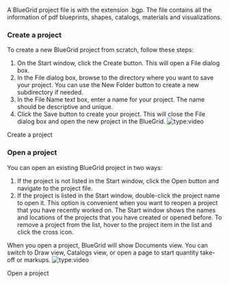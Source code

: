 A BlueGrid project file is with the extension .bgp. The file contains all the information of pdf blueprints, shapes, catalogs, materials and visualizations.

### Create a project
To create a new BlueGrid project from scratch, follow these steps:

1. On the Start window, click the Create button. This will open a File dialog box.
2. In the File dialog box, browse to the directory where you want to save your project. You can use the New Folder button to create a new subdirectory if needed.
3. In the File Name text box, enter a name for your project. The name should be descriptive and unique.
4. Click the Save button to create your project. This will close the File dialog box and open the new project in the BlueGrid.
   ![type:video](https://www.youtube.com/embed/gEzL3ZQlQIE)

<figcaption>Create a project</figcaption>


### Open a project

You can open an existing BlueGrid project in two ways:

1. If the project is not listed in the Start window, click the Open button and navigate to the project file. 
2. If the project is listed in the Start window, double-click the project name to open it. This option is convenient when you want to reopen a project that you have recently worked on.
The Start window shows the names and locations of the projects that you have created or opened before. To remove a project from the list, hover to the project item in the list and click the cross icon. 

When you open a project, BlueGrid will show Documents view. You can switch to Draw view, Catalogs view, or open a page to start quantity take-off or markups.
![type:video](https://www.youtube.com/embed/F6qiOvWwZOE?si=CX_BpSM8U77XnCnG)
<figcaption>Open a project</figcaption>